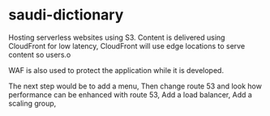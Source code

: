 # saudi-dictionary
Hosting serverless websites using S3. Content is delivered using CloudFront for low latency, CloudFront will use edge locations to serve content so users.o

WAF is also used to protect the application while it is developed.

The next step would be to add a menu,
Then change route 53 and look how performance can be enhanced with route 53,
Add a load balancer,
Add a scaling group,

